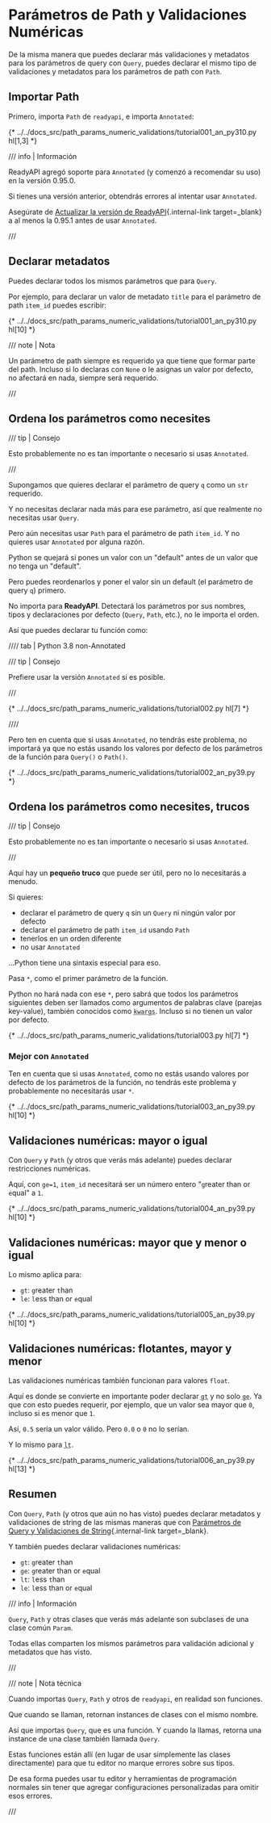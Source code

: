 # Parámetros de Path y Validaciones Numéricas

De la misma manera que puedes declarar más validaciones y metadatos para los parámetros de query con `Query`, puedes declarar el mismo tipo de validaciones y metadatos para los parámetros de path con `Path`.

## Importar Path

Primero, importa `Path` de `readyapi`, e importa `Annotated`:

{* ../../docs_src/path_params_numeric_validations/tutorial001_an_py310.py hl[1,3] *}

/// info | Información

ReadyAPI agregó soporte para `Annotated` (y comenzó a recomendar su uso) en la versión 0.95.0.

Si tienes una versión anterior, obtendrás errores al intentar usar `Annotated`.

Asegúrate de [Actualizar la versión de ReadyAPI](../deployment/versions.md#upgrading-the-readyapi-versions){.internal-link target=_blank} a al menos la 0.95.1 antes de usar `Annotated`.

///

## Declarar metadatos

Puedes declarar todos los mismos parámetros que para `Query`.

Por ejemplo, para declarar un valor de metadato `title` para el parámetro de path `item_id` puedes escribir:

{* ../../docs_src/path_params_numeric_validations/tutorial001_an_py310.py hl[10] *}

/// note | Nota

Un parámetro de path siempre es requerido ya que tiene que formar parte del path. Incluso si lo declaras con `None` o le asignas un valor por defecto, no afectará en nada, siempre será requerido.

///

## Ordena los parámetros como necesites

/// tip | Consejo

Esto probablemente no es tan importante o necesario si usas `Annotated`.

///

Supongamos que quieres declarar el parámetro de query `q` como un `str` requerido.

Y no necesitas declarar nada más para ese parámetro, así que realmente no necesitas usar `Query`.

Pero aún necesitas usar `Path` para el parámetro de path `item_id`. Y no quieres usar `Annotated` por alguna razón.

Python se quejará si pones un valor con un "default" antes de un valor que no tenga un "default".

Pero puedes reordenarlos y poner el valor sin un default (el parámetro de query `q`) primero.

No importa para **ReadyAPI**. Detectará los parámetros por sus nombres, tipos y declaraciones por defecto (`Query`, `Path`, etc.), no le importa el orden.

Así que puedes declarar tu función como:

//// tab | Python 3.8 non-Annotated

/// tip | Consejo

Prefiere usar la versión `Annotated` si es posible.

///

{* ../../docs_src/path_params_numeric_validations/tutorial002.py hl[7] *}

////

Pero ten en cuenta que si usas `Annotated`, no tendrás este problema, no importará ya que no estás usando los valores por defecto de los parámetros de la función para `Query()` o `Path()`.

{* ../../docs_src/path_params_numeric_validations/tutorial002_an_py39.py *}

## Ordena los parámetros como necesites, trucos

/// tip | Consejo

Esto probablemente no es tan importante o necesario si usas `Annotated`.

///

Aquí hay un **pequeño truco** que puede ser útil, pero no lo necesitarás a menudo.

Si quieres:

* declarar el parámetro de query `q` sin un `Query` ni ningún valor por defecto
* declarar el parámetro de path `item_id` usando `Path`
* tenerlos en un orden diferente
* no usar `Annotated`

...Python tiene una sintaxis especial para eso.

Pasa `*`, como el primer parámetro de la función.

Python no hará nada con ese `*`, pero sabrá que todos los parámetros siguientes deben ser llamados como argumentos de palabras clave (parejas key-value), también conocidos como <abbr title="De: K-ey W-ord Arg-uments"><code>kwargs</code></abbr>. Incluso si no tienen un valor por defecto.

{* ../../docs_src/path_params_numeric_validations/tutorial003.py hl[7] *}

### Mejor con `Annotated`

Ten en cuenta que si usas `Annotated`, como no estás usando valores por defecto de los parámetros de la función, no tendrás este problema y probablemente no necesitarás usar `*`.

{* ../../docs_src/path_params_numeric_validations/tutorial003_an_py39.py hl[10] *}

## Validaciones numéricas: mayor o igual

Con `Query` y `Path` (y otros que verás más adelante) puedes declarar restricciones numéricas.

Aquí, con `ge=1`, `item_id` necesitará ser un número entero "`g`reater than or `e`qual" a `1`.

{* ../../docs_src/path_params_numeric_validations/tutorial004_an_py39.py hl[10] *}

## Validaciones numéricas: mayor que y menor o igual

Lo mismo aplica para:

* `gt`: `g`reater `t`han
* `le`: `l`ess than or `e`qual

{* ../../docs_src/path_params_numeric_validations/tutorial005_an_py39.py hl[10] *}

## Validaciones numéricas: flotantes, mayor y menor

Las validaciones numéricas también funcionan para valores `float`.

Aquí es donde se convierte en importante poder declarar <abbr title="greater than"><code>gt</code></abbr> y no solo <abbr title="greater than or equal"><code>ge</code></abbr>. Ya que con esto puedes requerir, por ejemplo, que un valor sea mayor que `0`, incluso si es menor que `1`.

Así, `0.5` sería un valor válido. Pero `0.0` o `0` no lo serían.

Y lo mismo para <abbr title="less than"><code>lt</code></abbr>.

{* ../../docs_src/path_params_numeric_validations/tutorial006_an_py39.py hl[13] *}

## Resumen

Con `Query`, `Path` (y otros que aún no has visto) puedes declarar metadatos y validaciones de string de las mismas maneras que con [Parámetros de Query y Validaciones de String](query-params-str-validations.md){.internal-link target=_blank}.

Y también puedes declarar validaciones numéricas:

* `gt`: `g`reater `t`han
* `ge`: `g`reater than or `e`qual
* `lt`: `l`ess `t`han
* `le`: `l`ess than or `e`qual

/// info | Información

`Query`, `Path` y otras clases que verás más adelante son subclases de una clase común `Param`.

Todas ellas comparten los mismos parámetros para validación adicional y metadatos que has visto.

///

/// note | Nota técnica

Cuando importas `Query`, `Path` y otros de `readyapi`, en realidad son funciones.

Que cuando se llaman, retornan instances de clases con el mismo nombre.

Así que importas `Query`, que es una función. Y cuando la llamas, retorna una instance de una clase también llamada `Query`.

Estas funciones están allí (en lugar de usar simplemente las clases directamente) para que tu editor no marque errores sobre sus tipos.

De esa forma puedes usar tu editor y herramientas de programación normales sin tener que agregar configuraciones personalizadas para omitir esos errores.

///
